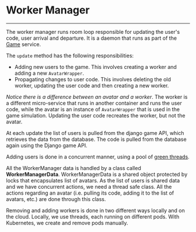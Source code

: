 # Worker Manager

---

The worker manager runs room loop responsible for updating the user's code, user arrival and departure. It is a daemon that runs as part of the [Game](README.md) service.

The `update` method has the following responsibilities:
* Adding new users to the game. This involves creating a worker and adding a new `AvatarWrapper`.
* Propagating changes to user code. This involves deleting the old worker, updating the user code and then creating a new worker. 


*Notice there is a difference between an avatar and a worker*. The worker is a different micro-service that runs in another container and runs the user code, while the avatar is an instance of `AvatarWrapper` that is used in the game simulation. Updating the user code recreates the worker, but not the avatar.

At each update the list of users is pulled from the django game API, which retrieves the data from the database.
The code is pulled from the database again using the Django game API.

Adding users is done in a concurrent manner, using a pool of [green threads](https://en.wikipedia.org/wiki/Green_threads). 

All the WorkerManager data is handled by a class called **WorkerManagerData**. WorkerManagerData is a shared object protected by locks that encapsulates list of avatars. As the list of users is shared data and we have concurrent actions, we need a thread safe class. All the actions regarding an avatar (i.e. pulling its code, adding it to the list of avatars, etc.) are done through this class.

Removing and adding workers is done in two different ways locally and on the cloud. Locally, we use threads, each running on different pods. With Kubernetes, we create and remove pods manually. 
